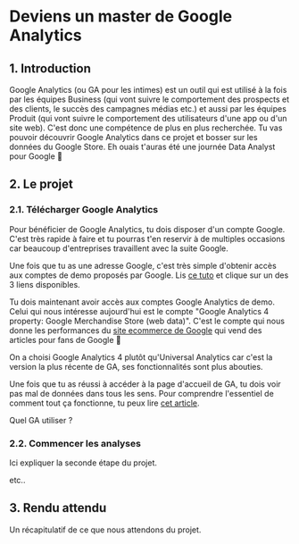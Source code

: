 # Deviens un master de Google Analytics 

## 1. Introduction
 
Google Analytics (ou GA pour les intimes) est un outil qui est utilisé à la fois par les équipes Business (qui vont suivre le comportement des prospects et des clients, le succès des campagnes médias etc.) et aussi par les équipes Produit (qui vont suivre le comportement des utilisateurs d'une app ou d'un site web). 
C'est donc une compétence de plus en plus recherchée. Tu vas pouvoir découvrir Google Analytics dans ce projet et bosser sur les données du Google Store. Eh ouais t'auras été une journée Data Analyst pour Google 🚀 

## 2. Le projet

### 2.1. Télécharger Google Analytics

Pour bénéficier de Google Analytics, tu dois disposer d'un compte Google. C'est très rapide à faire et tu pourras t'en reservir à de multiples occasions car beaucoup d'entreprises travaillent avec la suite Google.

Une fois que tu as une adresse Google, c'est très simple d'obtenir accès aux comptes de demo proposés par Google. Lis [ce tuto](https://analytics.google.com/analytics/web/#/p213025502/reports/reportinghub?params=_u..nav%3Dmaui) et clique sur un des 3 liens disponibles. 

Tu dois maintenant avoir accès aux comptes Google Analytics de demo. Celui qui nous intéresse aujourd'hui est le compte "Google Analytics 4 property: Google Merchandise Store (web data)". C'est le compte qui nous donne les performances du [site ecommerce de Google](https://www.googlemerchandisestore.com/) qui vend des articles pour fans de Google 🤤

On a choisi Google Analytics 4 plutôt qu'Universal Analytics car c'est la version la plus récente de GA, ses fonctionnalités sont plus abouties.

Une fois que tu as réussi à accéder à la page d'accueil de GA, tu dois voir pas mal de données dans tous les sens. Pour comprendre l'essentiel de comment tout ça fonctionne, tu peux lire [cet article](https://imrsiv.fr/methode/google-analytics-un-outil-puissant-pour-analyser-laudience-de-votre-site-internet/).


Quel GA utiliser ?

### 2.2. Commencer les analyses
Ici expliquer la seconde étape du projet.

etc..

## 3. Rendu attendu
 Un récapitulatif de ce que nous attendons du projet.
